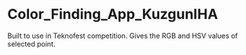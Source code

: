 # Color_Finding_App_KuzgunIHA
Built to use in Teknofest competition. Gives the RGB and HSV values of selected point. 
